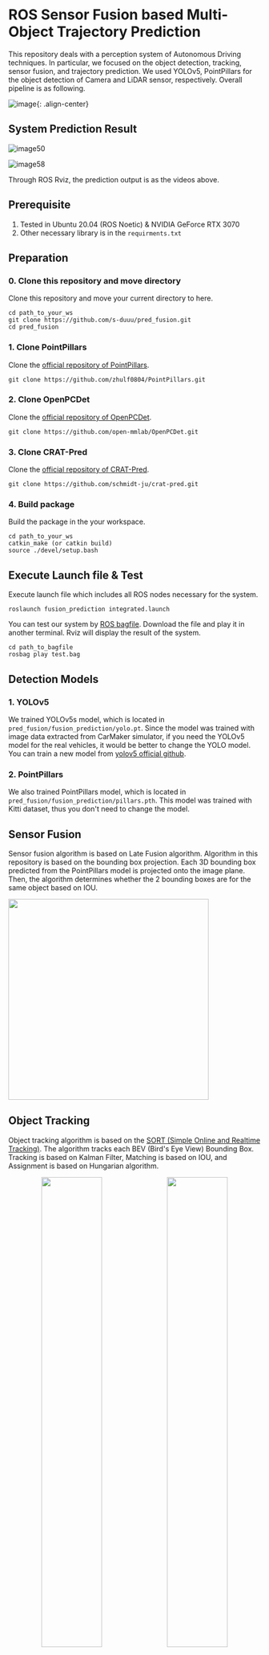 # ROS Sensor Fusion based Multi-Object Trajectory Prediction

This repository deals with a perception system of Autonomous Driving techniques. In particular, we focused on the object detection, tracking, sensor fusion, and trajectory prediction. We used YOLOv5, PointPillars for the object detection of Camera and LiDAR sensor, respectively. Overall pipeline is as following.

![image](https://github.com/s-duuu/pred_fusion/assets/96241852/4fac99cd-24b7-418f-ab5a-65c4ec965663){: .align-center}

## System Prediction Result
![image50](https://github.com/s-duuu/pred_fusion/assets/96241852/82540016-3868-4f8c-be07-0eb9b963657f)

![image58](https://github.com/s-duuu/pred_fusion/assets/96241852/702726ad-bd41-4beb-9c14-1577e0575d26)

Through ROS Rviz, the prediction output is as the videos above.

## Prerequisite
1. Tested in Ubuntu 20.04 (ROS Noetic) & NVIDIA GeForce RTX 3070
2. Other necessary library is in the `requirments.txt`

## Preparation
### 0. Clone this repository and move directory
Clone this repository and move your current directory to here.

    cd path_to_your_ws
    git clone https://github.com/s-duuu/pred_fusion.git
    cd pred_fusion
    
### 1. Clone PointPillars
Clone the [official repository of PointPillars](https://github.com/zhulf0804/PointPillars).

    git clone https://github.com/zhulf0804/PointPillars.git

### 2. Clone OpenPCDet
Clone the [official repository of OpenPCDet](https://github.com/open-mmlab/OpenPCDet).

    git clone https://github.com/open-mmlab/OpenPCDet.git

### 3. Clone CRAT-Pred
Clone the [official repository of CRAT-Pred](https://github.com/schmidt-ju/crat-pred).

    git clone https://github.com/schmidt-ju/crat-pred.git

### 4. Build package
Build the package in the your workspace.

    cd path_to_your_ws
    catkin_make (or catkin build)
    source ./devel/setup.bash

## Execute Launch file & Test
Execute launch file which includes all ROS nodes necessary for the system.

    roslaunch fusion_prediction integrated.launch

You can test our system by [ROS bagfile](https://drive.google.com/file/d/1xxUuHh4EdGnaSU-Z3uUCBFW6_bFpsDiu/view?usp=sharing). Download the file and play it in another terminal. Rviz will display the result of the system.

    cd path_to_bagfile
    rosbag play test.bag

    
## Detection Models
### 1. YOLOv5
We trained YOLOv5s model, which is located in `pred_fusion/fusion_prediction/yolo.pt`. Since the model was trained with image data extracted from CarMaker simulator, if you need the YOLOv5 model for the real vehicles, it would be better to change the YOLO model. You can train a new model from [yolov5 official github](https://github.com/ultralytics/yolov5).

### 2. PointPillars
We also trained PointPillars model, which is located in `pred_fusion/fusion_prediction/pillars.pth`. This model was trained with Kitti dataset, thus you don't need to change the model.

## Sensor Fusion
Sensor fusion algorithm is based on Late Fusion algorithm. Algorithm in this repository is based on the bounding box projection. Each 3D bounding box predicted from the PointPillars model is projected onto the image plane. Then, the algorithm determines whether the 2 bounding boxes are for the same object based on IOU.

<p>
  <img src="https://github.com/s-duuu/pred_fusion/assets/96241852/667dfe8b-9bc8-4b1c-a8f4-a762cac71b95" alt="" width="400">
</p>

## Object Tracking
Object tracking algorithm is based on the [SORT (Simple Online and Realtime Tracking)](https://github.com/abewley/sort). The algorithm tracks each BEV (Bird's Eye View) Bounding Box. Tracking is based on Kalman Filter, Matching is based on IOU, and Assignment is based on Hungarian algorithm.

<p align="center">
  <img src="https://github.com/s-duuu/pred_fusion/assets/96241852/50035308-1660-4c32-8b5e-f411d3303eb8" align="center" width="49%">
  <img src="https://github.com/s-duuu/pred_fusion/assets/96241852/e3baeefe-6f12-4a1a-837d-5d4bf0bb9d8c" align="center" width="49%">
</p>

## Trajectory Prediction
Trajectory is predicted from the [CRAT-Pred model](https://github.com/schmidt-ju/crat-pred). This model was trained with Argoverse dataset, thus you don't need to change the model. The model is located in `pred_fusion/fusion_prediction/crat.ckpt`.

## Contributor
Kim SeongJu, School of Mechanical Engineering, Sungkyunkwan University, South Korea

e-mail: sungju29@g.skku.edu

